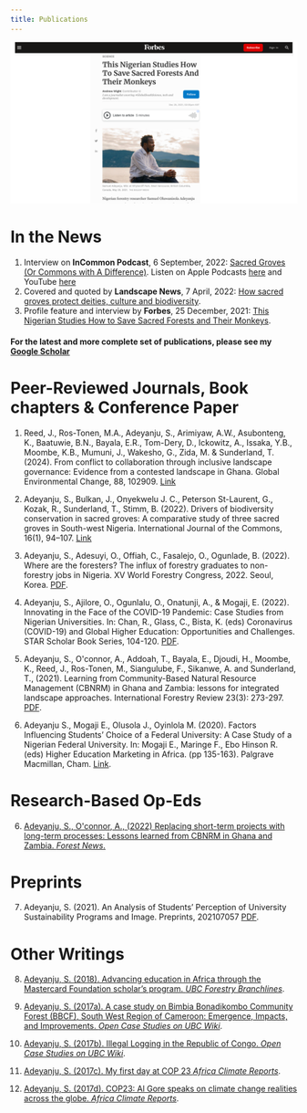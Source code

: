 ```yaml
---
title: Publications
---                     
```


![Samuel](images/presentation1.png)

# In the News
1. Interview on **InCommon Podcast**, 6 September, 2022: <a href="https://www.incommonpodcast.org/podcast/ijc7-sacred-groves-or-commons-with-a-difference-with-samuel-adeyanju/=" target="_blank">Sacred Groves (Or Commons with A Difference)</a>. Listen on Apple Podcasts <a href="https://podcasts.apple.com/nz/podcast/ijc-7-sacred-groves-or-commons-with-a-difference/id1462181036?i=1000578560502=" target="_blank">here</a> and YouTube <a href="https://www.youtube.com/watch?v=CjfrIujwqzs&t=59s=" target="_blank">here</a>
2. Covered and quoted by **Landscape News**, 7 April, 2022: <a href="https://news.globallandscapesforum.org/56714/how-sacred-groves-protect-deities-culture-and-biodiversity/=" target="_blank">How sacred groves protect deities, culture and biodiversity</a>.
3. Profile feature and interview by **Forbes**, 25 December, 2021: <a href="https://www.forbes.com/sites/andrewwight/2021/12/25/this-nigerian-studies-how-to-save-sacred-forests-and-their-monkeys/?sh=6967be3839c7=" target="_blank">This Nigerian Studies How to Save Sacred Forests and Their Monkeys</a>.


<h4> For the latest and more complete set of publications, please see my <a href="https://scholar.google.com/citations?user=DJ1LbLUAAAAJ&hl=en&inst=17001591832933267808=" target="blank"> Google Scholar</a> </h4>

# Peer-Reviewed Journals, Book chapters & Conference Paper


1. Reed, J., Ros-Tonen, M.A., Adeyanju, S., Arimiyaw, A.W., Asubonteng, K., Baatuwie, B.N., Bayala, E.R., Tom-Dery, D., Ickowitz, A., Issaka, Y.B., Moombe, K.B., Mumuni, J., Wakesho, G., Zida, M. & Sunderland, T. (2024). From conflict to collaboration through inclusive landscape governance: Evidence from a contested landscape in Ghana. Global Environmental Change, 88, 102909.  <a href="https://doi.org/10.1016/j.gloenvcha.2024.102909" target="blank">Link</a>
   
3. Adeyanju, S., Bulkan, J., Onyekwelu J. C., Peterson St-Laurent, G., Kozak, R., Sunderland, T., Stimm, B. (2022). Drivers of biodiversity conservation in sacred groves: A comparative study of three sacred groves in South-west Nigeria. International Journal of the Commons, 16(1), 94–107. <a href="http://doi.org/10.5334/ijc.1143" target="blank">Link</a>


4. Adeyanju, S., Adesuyi, O., Offiah, C., Fasalejo, O., Ogunlade, B. (2022). Where are the foresters? The influx of forestry graduates to non-forestry jobs in Nigeria. XV World Forestry Congress, 2022. Seoul, Korea. <a href="https://www.researchgate.net/publication/360194133_Where_are_the_foresters_The_influx_of_forestry_graduates_to_non-forestry_jobs_in_Nigeria=" target="blank">PDF</a>.

  5. Adeyanju, S., Ajilore, O., Ogunlalu, O., Onatunji, A., & Mogaji, E. (2022). Innovating in the Face of the COVID-19 Pandemic: Case Studies from Nigerian Universities. In: Chan, R., Glass, C., Bista, K. (eds) Coronavirus (COVID-19) and Global Higher Education: Opportunities and Challenges. STAR Scholar Book Series, 104-120. <a href="https://ojed.org/index.php/gsm/article/view/2823/1567=" target="blank">PDF</a>.
  
6. Adeyanju, S., O'connor, A., Addoah, T., Bayala, E., Djoudi, H., Moombe, K., Reed, J., Ros-Tonen, M., Siangulube, F., Sikanwe, A. and Sunderland, T., (2021). Learning from Community-Based Natural Resource Management (CBNRM) in Ghana and Zambia: lessons for integrated landscape approaches. International Forestry Review 23(3): 273-297. <a href="https://www.ingentaconnect.com/contentone/cfa/ifr/pre-prints/content-ifr213a?crawler=true&mimetype=application/pdf=" target="blank">PDF</a>.
  
7. Adeyanju S., Mogaji E., Olusola J., Oyinlola M. (2020). Factors Influencing Students’ Choice of a Federal University: A Case Study of a Nigerian Federal University. In: Mogaji E., Maringe F., Ebo Hinson R. (eds) Higher Education Marketing in Africa. (pp 135-163). Palgrave Macmillan, Cham. <a href="https://www.researchgate.net/publication/336967885_Factors_Influencing_Students'_Choice_of_a_Federal_University_A_Case_Study_of_a_Nigerian_Federal_University=" target="blank">Link</a>.
  
# Research-Based Op-Eds
  
6. <a href="https://forestsnews.cifor.org/76005/replacing-short-term-projects-with-long-term-processes?fnl=" target="_blank">Adeyanju, S., O'connor, A., (2022) Replacing short-term projects with long-term processes: Lessons learned from CBNRM in Ghana and Zambia. *Forest News*.</a>
  
# Preprints
7. Adeyanju, S. (2021). An Analysis of Students’ Perception of University Sustainability Programs and Image. Preprints, 202107057 <a href="https://www.researchgate.net/profile/Samuel-Adeyanju/publication/353484783_An_Analysis_of_Students'_Perception_of_University_Sustainability_Programs_and_Image/links/6109a618169a1a0103dadc7a/An-Analysis-of-Students-Perception-of-University-Sustainability-Programs-and-Image.pdf=" target="blank">PDF</a>.
  
# Other Writings
8. <a href="https://issuu.com/ubcforestry/docs/bl_29.4/6=" target="_blank">Adeyanju, S. (2018). Advancing education in Africa through the Mastercard Foundation scholar’s program. *UBC Forestry Branchlines*</a>. 
  
9. <a href="https://wiki.ubc.ca/Documentation:Open_Case_Studies/FRST522/A_case_study_on_Bimbia_Bonadikombo_Community_Forest_(BBCF),_South_West_Region_of_Cameroon:_Emergence,_Impacts,_and_Improvements=" target="_blank">Adeyanju, S. (2017a). A case study on Bimbia Bonadikombo Community Forest (BBCF), South West Region of Cameroon: Emergence, Impacts, and Improvements. *Open Case Studies on UBC Wiki*</a>.
  
10. <a href="https://wiki.ubc.ca/Documentation:Open_Case_Studies/FRST522/Illegal_logging_in_the_Republic_of_Congo=" target="_blank">Adeyanju, S. (2017b). Illegal Logging in the Republic of Congo. *Open Case Studies on UBC Wiki*</a>. 
  
11. <a href="https://africaclimatereports.org/2017/11/my-first-day-at-cop-23/=" target="_blank">Adeyanju, S. (2017c). My first day at COP 23 *Africa Climate Reports*</a>.
  
12. <a href="https://africaclimatereports.org/2017/11/al-gore-speaks-on-climate-change-realities-across-the-globe-at-cop23/=" target="_blank">Adeyanju, S. (2017d). COP23: Al Gore speaks on climate change realities across the globe. *Africa Climate Reports*</a>.

